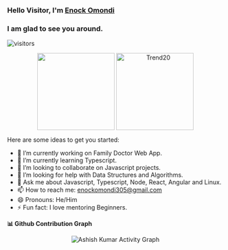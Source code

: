 ### Hello Visitor, I'm [Enock Omondi](https://devenockio.netlify.app/)

### I am glad to see you around.

![visitors](https://visitor-badge.glitch.me/badge?page_id=${your.username}.${your.repo.id})

<p align="center">
<img height="180em" src="https://github-readme-stats.vercel.app/api?username=Trend20&show_icons=true&hide_border=true&&count_private=true&include_all_commits=true&show_icons=true&theme=gotham" align = "center"/>
<img height="180em" src="https://github-readme-stats.vercel.app/api/top-langs?username=Trend20&langs_count=8&show_icons=true&locale=en&layout=compact&hide_border=true&theme=gotham" alt="Trend20" align = "center"/>
</p>

Here are some ideas to get you started:

- 🔭 I’m currently working on Family Doctor Web App.
- 🌱 I’m currently learning Typescript.
- 👯 I’m looking to collaborate on Javascript projects.
- 🤔 I’m looking for help with Data Structures and Algorithms.
- 💬 Ask me about Javascript, Typescript, Node, React, Angular and Linux.
- 📫 How to reach me: enockomondi305@gmail.com
- 😄 Pronouns: He/Him
- ⚡ Fun fact: I love mentoring Beginners.

<summary><b>📊 Github Contribution Graph</b></summary>
<p align="center"<a href="#"><img alt="Ashish Kumar Activity Graph" src="https://activity-graph.herokuapp.com/graph?username=Trend20&bg_color=0D1117&color=e05397&line=e05397&point=FFFFFF&hide_border=true&" /></a></p>

